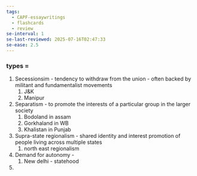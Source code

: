 ```yaml
---
tags:
  - CAPF-essaywritings
  - flashcards
  - review
se-interval: 1
se-last-reviewed: 2025-07-16T02:47:33
se-ease: 2.5
---
```

### types = 
1. Secessionsim - tendency to withdraw from the union - often backed by militant and fundamentalist movements
	1. J&K
	2. Manipur
2. Separatism - to promote the interests of a particular group in the larger society 
	1. Bodoland in assam
	2. Gorkhaland  in WB
	3. Khalistan in Punjab
3. Supra-state regionalism  - shared identity and interest promotion of people living across multiple states
	1. north east regionalism
4. Demand for autonomy - 
	1. New delhi - statehood
5. 